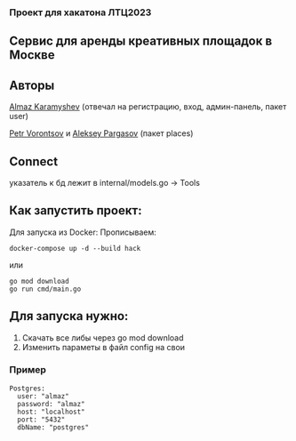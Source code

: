 ### Проект для хакатона ЛТЦ2023
## Сервис для аренды креативных площадок в Москве

## Авторы 
[Almaz Karamyshev](https://github.com/almazius) (отвечал на регистрацию, вход, админ-панель, пакет user)

[Petr Vorontsov](https://github.com/Supet1337) и [Aleksey Pargasov](https://github.com/alexGrap) (пакет places)

## Connect
указатель к бд лежит в internal/models.go -> Tools

## Как запустить проект:
Для запуска из Docker:
Прописываем:
```
docker-compose up -d --build hack
```
или
```
go mod download
go run cmd/main.go
```
## Для запуска нужно:
1) Скачать все либы через go mod download
2) Изменить параметы в файл config на свои

### Пример
```
Postgres:
  user: "almaz"
  password: "almaz"
  host: "localhost"
  port: "5432"
  dbName: "postgres"
```
